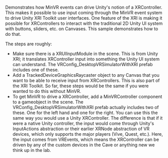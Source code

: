 Demonstrates how MinVR events can drive Unity's notion of a XRController.  This
makes it possible to use input coming through the MinVR event system to drive
Unity XRI Toolkit user interfaces.  One feature of the XRI is making it possible
for XRControllers to interact with the traditional 2D Unity UI system with
buttons, sliders, etc. on Canvases.  This sample demonstrates how to do that.

The steps are roughly:
- Make sure there is a XRUIInputModule in the scene.  This is from Unity XRI;
it translates XRController input into something the Unity UI system can
understand. The VRConfig_DesktopVRSimulatorWithXRI prefab includes one of these.
- Add a TrackedDeviceGraphicsRaycaster object to any Canvas that you want to be
able to receive input from XRControllers.  This is also part of the XRI Toolkit.
So far, these steps would be the same if you were wanted to do this without
MinVR.
- To get MinVR to drive a XRController, add a MinVRController component to
a gameobject in the scene.  The VRConfig_DesktopVRSimulatorWithXRI prefab
actually includes two of these.  One for the left hand and one for the right.
You can use this the same way you would use a Unity XRController.  The difference
is that if it were a native Unity controller, the input would come through
Unity's InputActions abstraction or their earlier XRNode abstraction of VR
devices, which only supports the major players (Vive, Quest, etc.).  Here, the
input comes from VREvents, which means the XRController can be driven by any
of the custom devices in the Cave or anything new we think up in the lab.
